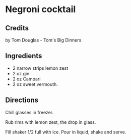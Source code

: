 # Negroni cocktail 

## Credits

by Tom Douglas - Tom's Big Dinners

## Ingredients

- 2 narrow strips lemon zest
- 2 oz gin
- 2 oz Campari
- 2 oz sweet vermouth.

## Directions

Chill glasses in freezer.   
  
 Rub rims with lemon zest, the drop in glass.  
  
 Fill shaker 1/2 full with ice. Pour in liquid, shake and serve.

